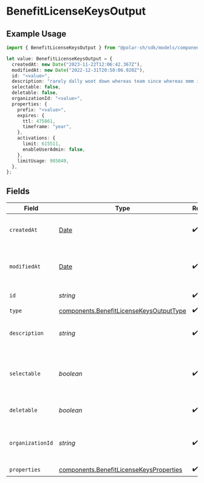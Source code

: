 # BenefitLicenseKeysOutput

## Example Usage

```typescript
import { BenefitLicenseKeysOutput } from "@polar-sh/sdk/models/components";

let value: BenefitLicenseKeysOutput = {
  createdAt: new Date("2023-11-22T12:06:42.367Z"),
  modifiedAt: new Date("2022-12-31T20:50:06.920Z"),
  id: "<value>",
  description: "rarely dally woot down whereas team since whereas mmm intermix",
  selectable: false,
  deletable: false,
  organizationId: "<value>",
  properties: {
    prefix: "<value>",
    expires: {
      ttl: 475861,
      timeframe: "year",
    },
    activations: {
      limit: 615511,
      enableUserAdmin: false,
    },
    limitUsage: 985049,
  },
};
```

## Fields

| Field                                                                                              | Type                                                                                               | Required                                                                                           | Description                                                                                        |
| -------------------------------------------------------------------------------------------------- | -------------------------------------------------------------------------------------------------- | -------------------------------------------------------------------------------------------------- | -------------------------------------------------------------------------------------------------- |
| `createdAt`                                                                                        | [Date](https://developer.mozilla.org/en-US/docs/Web/JavaScript/Reference/Global_Objects/Date)      | :heavy_check_mark:                                                                                 | Creation timestamp of the object.                                                                  |
| `modifiedAt`                                                                                       | [Date](https://developer.mozilla.org/en-US/docs/Web/JavaScript/Reference/Global_Objects/Date)      | :heavy_check_mark:                                                                                 | Last modification timestamp of the object.                                                         |
| `id`                                                                                               | *string*                                                                                           | :heavy_check_mark:                                                                                 | The ID of the benefit.                                                                             |
| `type`                                                                                             | [components.BenefitLicenseKeysOutputType](../../models/components/benefitlicensekeysoutputtype.md) | :heavy_check_mark:                                                                                 | N/A                                                                                                |
| `description`                                                                                      | *string*                                                                                           | :heavy_check_mark:                                                                                 | The description of the benefit.                                                                    |
| `selectable`                                                                                       | *boolean*                                                                                          | :heavy_check_mark:                                                                                 | Whether the benefit is selectable when creating a product.                                         |
| `deletable`                                                                                        | *boolean*                                                                                          | :heavy_check_mark:                                                                                 | Whether the benefit is deletable.                                                                  |
| `organizationId`                                                                                   | *string*                                                                                           | :heavy_check_mark:                                                                                 | The ID of the organization owning the benefit.                                                     |
| `properties`                                                                                       | [components.BenefitLicenseKeysProperties](../../models/components/benefitlicensekeysproperties.md) | :heavy_check_mark:                                                                                 | N/A                                                                                                |